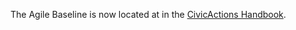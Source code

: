 The Agile Baseline is now located at in the [CivicActions Handbook](https://github.com/CivicActions/handbook/tree/master/docs/how-we-work/agile-baseline).
